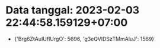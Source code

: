 # Data tanggal: 2023-02-03 22:44:58.159129+07:00

* {'Brg6ZtAuIUfIUrgO': 5696, 'g3eQVIDSzTMmAluJ': 1569}
